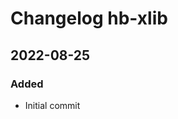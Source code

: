 [//]: # ( All notable changes to this project will be documented in this file. )
[//]: # ( Encoding: UTF-8 No BOM )
[//]: # ( ## 2022-08-25   ### Changed   ### Fixed   ### Added   ### Removed   ### Update )
[//]: # ( Entries may not always be in chronological/commit order. )
[//]: # ( Others according to Markdown specifications. )

# Changelog hb-xlib

## 2022-08-25

### Added

   - Initial commit
